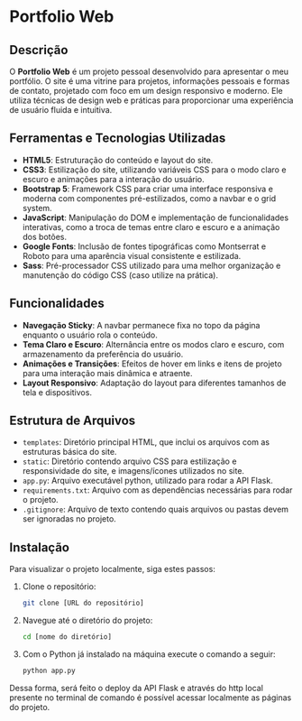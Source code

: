 # Portfolio Web

## Descrição

O **Portfolio Web** é um projeto pessoal desenvolvido para apresentar o meu portfólio. O site é uma vitrine para projetos, informações pessoais e formas de contato, projetado com foco em um design responsivo e moderno. Ele utiliza técnicas de design web e práticas para proporcionar uma experiência de usuário fluida e intuitiva.

## Ferramentas e Tecnologias Utilizadas

- **HTML5**: Estruturação do conteúdo e layout do site.
- **CSS3**: Estilização do site, utilizando variáveis CSS para o modo claro e escuro e animações para a interação do usuário.
- **Bootstrap 5**: Framework CSS para criar uma interface responsiva e moderna com componentes pré-estilizados, como a navbar e o grid system.
- **JavaScript**: Manipulação do DOM e implementação de funcionalidades interativas, como a troca de temas entre claro e escuro e a animação dos botões.
- **Google Fonts**: Inclusão de fontes tipográficas como Montserrat e Roboto para uma aparência visual consistente e estilizada.
- **Sass**: Pré-processador CSS utilizado para uma melhor organização e manutenção do código CSS (caso utilize na prática).

## Funcionalidades

- **Navegação Sticky**: A navbar permanece fixa no topo da página enquanto o usuário rola o conteúdo.
- **Tema Claro e Escuro**: Alternância entre os modos claro e escuro, com armazenamento da preferência do usuário.
- **Animações e Transições**: Efeitos de hover em links e itens de projeto para uma interação mais dinâmica e atraente.
- **Layout Responsivo**: Adaptação do layout para diferentes tamanhos de tela e dispositivos.

## Estrutura de Arquivos

- `templates`: Diretório principal HTML, que inclui os arquivos com as estruturas básica do site.
- `static`: Diretório contendo arquivo CSS para estilização e responsividade do site, e imagens/ícones utilizados no site.
- `app.py`: Arquivo executável python, utilizado para rodar a API Flask.
- `requirements.txt`: Arquivo com as dependências necessárias para rodar o projeto.
- `.gitignore`: Arquivo de texto contendo quais arquivos ou pastas devem ser ignoradas no projeto.

## Instalação

Para visualizar o projeto localmente, siga estes passos:

1. Clone o repositório:
   ```bash
   git clone [URL do repositório]

2. Navegue até o diretório do projeto:
   ```bash
   cd [nome do diretório]

3. Com o Python já instalado na máquina execute o comando a seguir:
   ```bash
   python app.py

Dessa forma, será feito o deploy da API Flask e através do http local presente no terminal de comando é possível acessar localmente as páginas do projeto.
